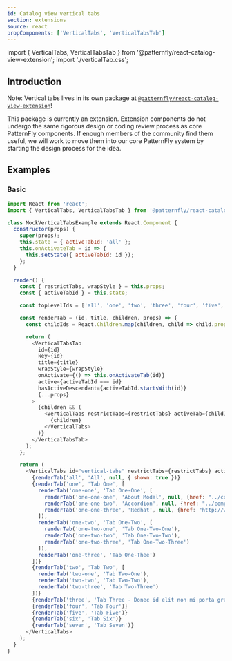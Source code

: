 ```yaml
---
id: Catalog view vertical tabs
section: extensions
source: react
propComponents: ['VerticalTabs', 'VerticalTabsTab']
---
```


import { VerticalTabs, VerticalTabsTab } from '@patternfly/react-catalog-view-extension';
import './verticalTab.css';

## Introduction
Note: Vertical tabs lives in its own package at [`@patternfly/react-catalog-view-extension`](https://www.npmjs.com/package/@patternfly/react-catalog-view-extension)!

This package is currently an extension. Extension components do not undergo the same rigorous design or coding review process as core PatternFly components. If enough members of the community find them useful, we will work to move them into our core PatternFly system by starting the design process for the idea.

## Examples
### Basic
```js
import React from 'react';
import { VerticalTabs, VerticalTabsTab } from '@patternfly/react-catalog-view-extension';

class MockVerticalTabsExample extends React.Component {
  constructor(props) {
    super(props);
    this.state = { activeTabId: 'all' };
    this.onActivateTab = id => {
      this.setState({ activeTabId: id });
    };
  }

  render() {
    const { restrictTabs, wrapStyle } = this.props;
    const { activeTabId } = this.state;

    const topLevelIds = ['all', 'one', 'two', 'three', 'four', 'five', 'six', 'seven'];

    const renderTab = (id, title, children, props) => {
      const childIds = React.Children.map(children, child => child.props.id);

      return (
        <VerticalTabsTab
          id={id}
          key={id}
          title={title}
          wrapStyle={wrapStyle}
          onActivate={() => this.onActivateTab(id)}
          active={activeTabId === id}
          hasActiveDescendant={activeTabId.startsWith(id)}
          {...props}
        >
          {children && (
            <VerticalTabs restrictTabs={restrictTabs} activeTab={childIds.includes(activeTabId)}>
              {children}
            </VerticalTabs>
          )}
        </VerticalTabsTab>
      );
    };

    return (
      <VerticalTabs id="vertical-tabs" restrictTabs={restrictTabs} activeTab={topLevelIds.includes(activeTabId)}>
        {renderTab('all', 'All', null, { shown: true })}
        {renderTab('one', 'Tab One', [
          renderTab('one-one', 'Tab One-One', [
            renderTab('one-one-one', 'About Modal', null, {href: "../components/about-modal"}),
            renderTab('one-one-two', 'Accordion', null, {href: "../components/accordion"}),
            renderTab('one-one-three', 'Redhat', null, {href: "http://www.redhat.com"})
          ]),
          renderTab('one-two', 'Tab One-Two', [
            renderTab('one-two-one', 'Tab One-Two-One'),
            renderTab('one-two-two', 'Tab One-Two-Two'),
            renderTab('one-two-three', 'Tab One-Two-Three')
          ]),
          renderTab('one-three', 'Tab One-Thee')
        ])}
        {renderTab('two', 'Tab Two', [
          renderTab('two-one', 'Tab Two-One'),
          renderTab('two-two', 'Tab Two-Two'),
          renderTab('two-three', 'Tab Two-Three')
        ])}
        {renderTab('three', 'Tab Three - Donec id elit non mi porta gravida at eget metus')}
        {renderTab('four', 'Tab Four')}
        {renderTab('five', 'Tab Five')}
        {renderTab('six', 'Tab Six')}
        {renderTab('seven', 'Tab Seven')}
      </VerticalTabs>
    );
  }
}
```
